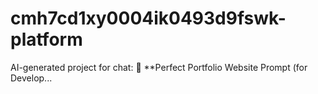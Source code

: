 # cmh7cd1xy0004ik0493d9fswk-platform
AI-generated project for chat: 💎 **Perfect Portfolio Website Prompt (for Develop...
